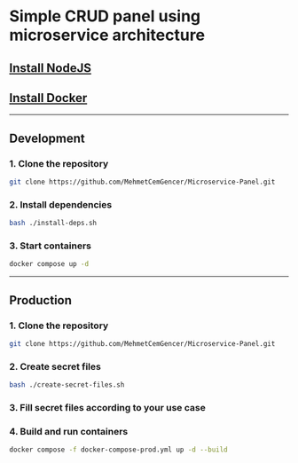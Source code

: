 # Simple CRUD panel using microservice architecture

## [Install NodeJS](https://nodejs.org/en/download/)

## [Install Docker](https://docs.docker.com/desktop/)

---

## Development

### 1. Clone the repository

```sh
git clone https://github.com/MehmetCemGencer/Microservice-Panel.git
```

### 2. Install dependencies

```sh
bash ./install-deps.sh
```

### 3. Start containers

```sh
docker compose up -d
```

---

## Production

### 1. Clone the repository

```sh
git clone https://github.com/MehmetCemGencer/Microservice-Panel.git
```

### 2. Create secret files

```sh
bash ./create-secret-files.sh
```

### 3. Fill secret files according to your use case

### 4. Build and run containers

```sh
docker compose -f docker-compose-prod.yml up -d --build
```
